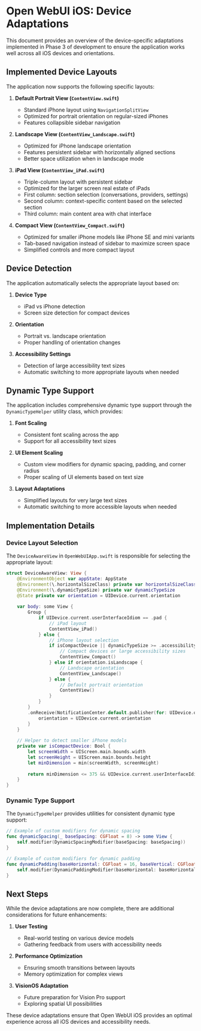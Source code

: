 # Open WebUI iOS: Device Adaptations

This document provides an overview of the device-specific adaptations implemented in Phase 3 of development to ensure the application works well across all iOS devices and orientations.

## Implemented Device Layouts

The application now supports the following specific layouts:

1. **Default Portrait View (`ContentView.swift`)**
   - Standard iPhone layout using `NavigationSplitView`
   - Optimized for portrait orientation on regular-sized iPhones
   - Features collapsible sidebar navigation

2. **Landscape View (`ContentView_Landscape.swift`)**
   - Optimized for iPhone landscape orientation
   - Features persistent sidebar with horizontally aligned sections
   - Better space utilization when in landscape mode

3. **iPad View (`ContentView_iPad.swift`)**
   - Triple-column layout with persistent sidebar
   - Optimized for the larger screen real estate of iPads
   - First column: section selection (conversations, providers, settings)
   - Second column: context-specific content based on the selected section
   - Third column: main content area with chat interface

4. **Compact View (`ContentView_Compact.swift`)**
   - Optimized for smaller iPhone models like iPhone SE and mini variants
   - Tab-based navigation instead of sidebar to maximize screen space
   - Simplified controls and more compact layout

## Device Detection

The application automatically selects the appropriate layout based on:

1. **Device Type**
   - iPad vs iPhone detection
   - Screen size detection for compact devices

2. **Orientation**
   - Portrait vs. landscape orientation
   - Proper handling of orientation changes

3. **Accessibility Settings**
   - Detection of large accessibility text sizes
   - Automatic switching to more appropriate layouts when needed

## Dynamic Type Support

The application includes comprehensive dynamic type support through the `DynamicTypeHelper` utility class, which provides:

1. **Font Scaling**
   - Consistent font scaling across the app
   - Support for all accessibility text sizes

2. **UI Element Scaling**
   - Custom view modifiers for dynamic spacing, padding, and corner radius
   - Proper scaling of UI elements based on text size

3. **Layout Adaptations**
   - Simplified layouts for very large text sizes
   - Automatic switching to more accessible layouts when needed

## Implementation Details

### Device Layout Selection

The `DeviceAwareView` in `OpenWebUIApp.swift` is responsible for selecting the appropriate layout:

```swift
struct DeviceAwareView: View {
    @EnvironmentObject var appState: AppState
    @Environment(\.horizontalSizeClass) private var horizontalSizeClass
    @Environment(\.dynamicTypeSize) private var dynamicTypeSize
    @State private var orientation = UIDevice.current.orientation
    
    var body: some View {
        Group {
            if UIDevice.current.userInterfaceIdiom == .pad {
                // iPad layout
                ContentView_iPad()
            } else {
                // iPhone layout selection
                if isCompactDevice || dynamicTypeSize >= .accessibility1 {
                    // Compact devices or large accessibility sizes
                    ContentView_Compact()
                } else if orientation.isLandscape {
                    // Landscape orientation
                    ContentView_Landscape()
                } else {
                    // Default portrait orientation
                    ContentView()
                }
            }
        }
        .onReceive(NotificationCenter.default.publisher(for: UIDevice.orientationDidChangeNotification)) { _ in
            orientation = UIDevice.current.orientation
        }
    }
    
    // Helper to detect smaller iPhone models
    private var isCompactDevice: Bool {
        let screenWidth = UIScreen.main.bounds.width
        let screenHeight = UIScreen.main.bounds.height
        let minDimension = min(screenWidth, screenHeight)
        
        return minDimension <= 375 && UIDevice.current.userInterfaceIdiom == .phone
    }
}
```

### Dynamic Type Support

The `DynamicTypeHelper` provides utilities for consistent dynamic type support:

```swift
// Example of custom modifiers for dynamic spacing
func dynamicSpacing(_ baseSpacing: CGFloat = 8) -> some View {
    self.modifier(DynamicSpacingModifier(baseSpacing: baseSpacing))
}

// Example of custom modifiers for dynamic padding
func dynamicPadding(baseHorizontal: CGFloat = 16, baseVertical: CGFloat = 8) -> some View {
    self.modifier(DynamicPaddingModifier(baseHorizontal: baseHorizontal, baseVertical: baseVertical))
}
```

## Next Steps

While the device adaptations are now complete, there are additional considerations for future enhancements:

1. **User Testing**
   - Real-world testing on various device models
   - Gathering feedback from users with accessibility needs

2. **Performance Optimization**
   - Ensuring smooth transitions between layouts
   - Memory optimization for complex views

3. **VisionOS Adaptation**
   - Future preparation for Vision Pro support
   - Exploring spatial UI possibilities

These device adaptations ensure that Open WebUI iOS provides an optimal experience across all iOS devices and accessibility needs.